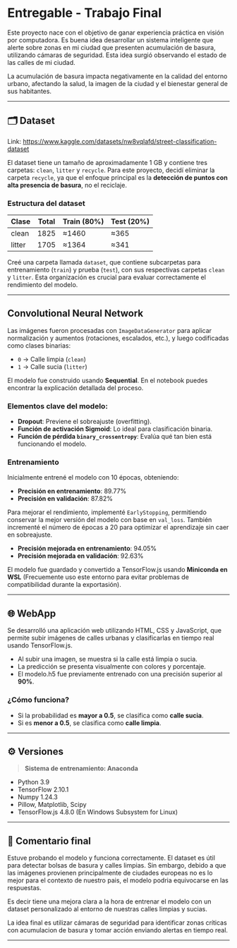 # Entregable - Trabajo Final

Este proyecto nace con el objetivo de ganar experiencia práctica en visión por computadora. Es buena idea desarrollar un sistema inteligente que alerte sobre zonas en mi ciudad que presenten acumulación de basura, utilizando cámaras de seguridad. Esta idea surgió observando el estado de las calles de mi ciudad.

La acumulación de basura impacta negativamente en la calidad del entorno urbano, afectando la salud, la imagen de la ciudad y el bienestar general de sus habitantes.

---

## 🗂️ Dataset

Link: https://www.kaggle.com/datasets/nw8vqlafd/street-classification-dataset

El dataset tiene un tamaño de aproximadamente 1 GB y contiene tres carpetas: `clean`, `litter` y `recycle`. Para este proyecto, decidí eliminar la carpeta `recycle`, ya que el enfoque principal es la **detección de puntos con alta presencia de basura**, no el reciclaje.

### Estructura del dataset

| Clase  | Total | Train (80%) | Test (20%) |
|--------|-------|-------------|------------|
| clean  | 1825  | ≈1460       | ≈365       |
| litter | 1705  | ≈1364       | ≈341       |

Creé una carpeta llamada `dataset`, que contiene subcarpetas para entrenamiento (`train`) y prueba (`test`), con sus respectivas carpetas `clean` y `litter`. Esta organización es crucial para evaluar correctamente el rendimiento del modelo.

---

## Convolutional Neural Network

Las imágenes fueron procesadas con `ImageDataGenerator` para aplicar normalización y aumentos (rotaciones, escalados, etc.), y luego codificadas como clases binarias:

- `0` → Calle limpia (`clean`)
- `1` → Calle sucia (`litter`)

El modelo fue construido usando **Sequential**. En el notebook puedes encontrar la explicación detallada del proceso.

### Elementos clave del modelo:

- **Dropout**: Previene el sobreajuste (overfitting).
- **Función de activación Sigmoid**: Lo ideal para clasificación binaria.
- **Función de pérdida `binary_crossentropy`**: Evalúa qué tan bien está funcionando el modelo.

### Entrenamiento

Inicialmente entrené el modelo con 10 épocas, obteniendo:

- **Precisión en entrenamiento**: 89.77%
- **Precisión en validación**: 87.82%

Para mejorar el rendimiento, implementé ``EarlyStopping``, permitiendo conservar la mejor versión del modelo con base en `val_loss`. También incrementé el número de épocas a 20 para optimizar el aprendizaje sin caer en sobreajuste.

- **Precisión mejorada en entrenamiento**: 94.05%
- **Precisión mejorada en validación**: 92.63%

El modelo fue guardado y convertido a TensorFlow.js usando **Miniconda en WSL** (Frecuemente uso este entorno para evitar problemas de compatibilidad durante la exportasión).

---

## 🌐 WebApp

Se desarrolló una aplicación web utilizando HTML, CSS y JavaScript, que permite subir imágenes de calles urbanas y clasificarlas en tiempo real usando TensorFlow.js.

- Al subir una imagen, se muestra si la calle está limpia o sucia.
- La predicción se presenta visualmente con colores y porcentaje.
- El modelo.h5 fue previamente entrenado con una precisión superior al **90%**.

### ¿Cómo funciona?

- Si la probabilidad es **mayor a 0.5**, se clasifica como **calle sucia**.
- Si es **menor a 0.5**, se clasifica como **calle limpia**.

---

## ⚙️ Versiones

> **Sistema de entrenamiento: Anaconda**

- Python 3.9
- TensorFlow 2.10.1
- Numpy 1.24.3
- Pillow, Matplotlib, Scipy
- TensorFlow.js 4.8.0 (En Windows Subsystem for Linux)

---

## 💬 Comentario final

Estuve probando el modelo y funciona correctamente. El dataset es útil para detectar bolsas de basura y calles limpias. Sin embargo, debido a que las imágenes provienen principalmente de ciudades europeas no es lo mejor para el contexto de nuestro pais, el modelo podria equivocarse en las respuestas.

Es decir tiene una mejora clara a la hora de entrenar el modelo con un dataset personalizado al entorno de nuestras calles limpias y sucias.

La idea final es utilizar cámaras de seguridad para identificar zonas críticas con acumulacion de basura y tomar acción enviando alertas en tiempo real.

---
